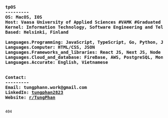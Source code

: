 <pre > <b>
  
tpOS
---------
OS: MacOS, IOS
Host: Vaasa University of Applied Sciences #VAMK #Graduated Dec 2024
Kernel: Information Technology, Software Engineering and Telecommunication #IT
Based: Helsinki, Finland
  
Languages.Programming: JavaScript, TypeScript, Go, Python, Java
Languages.Computer: HTML/CSS, JSON
Languages.Frameworks_and_libraries: React JS, Next JS, Node JS, Express JS, Tailwind, GraphQL
Languages.Cloud_and_database: FireBase, AWS, PostgreSQL, MongoDB
Languages.Accurate: English, Vietnamese
  

Contact:
---------
Email: tungphann.work@gmail.com
LinkedIn: <a href="https://www.linkedin.com/in/tungphan2823/">tungphan2823</a>
Website: <a href="https://tungphan.id.vn/">r/TungPhan</a>
</b>
</pre>
<code style="color : name_color">404</code>
